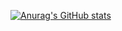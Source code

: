 [![Anurag's GitHub stats](https://github-readme-stats.vercel.app/api?username=bitetheddddt)](https://github.com/bitetheddddt/github-readme-stats)
